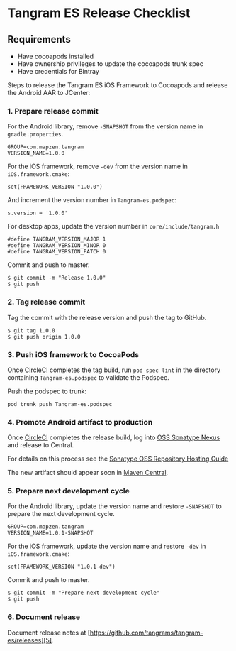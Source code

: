 # Tangram ES Release Checklist

## Requirements
- Have cocoapods installed
- Have ownership privileges to update the cocoapods trunk spec
- Have credentials for Bintray

Steps to release the Tangram ES iOS Framework to Cocoapods and release the Android AAR to JCenter:

### 1. Prepare release commit
For the Android library, remove `-SNAPSHOT` from the version name in `gradle.properties`.
```
GROUP=com.mapzen.tangram
VERSION_NAME=1.0.0
```

For the iOS framework, remove `-dev` from the version name in `iOS.framework.cmake`:
```
set(FRAMEWORK_VERSION "1.0.0")
```
And increment the version number in `Tangram-es.podspec`:
```
s.version = '1.0.0'
```

For desktop apps, update the version number in `core/include/tangram.h`
```
#define TANGRAM_VERSION_MAJOR 1
#define TANGRAM_VERSION_MINOR 0
#define TANGRAM_VERSION_PATCH 0
```

Commit and push to master.
```
$ git commit -m "Release 1.0.0"
$ git push
```

### 2. Tag release commit
Tag the commit with the release version and push the tag to GitHub.
```
$ git tag 1.0.0
$ git push origin 1.0.0
```

### 3. Push iOS framework to CocoaPods
Once [CircleCI][1] completes the tag build, run `pod spec lint` in the directory containing `Tangram-es.podspec` to validate the Podspec.

Push the podspec to trunk:
```
pod trunk push Tangram-es.podspec
```

### 4. Promote Android artifact to production
Once [CircleCI][1] completes the release build, log into [OSS Sonatype Nexus][2] and release to Central.

For details on this process see the [Sonatype OSS Repository Hosting Guide][3]

The new artifact should appear soon in [Maven Central][4].

### 5. Prepare next development cycle
For the Android library, update the version name and restore `-SNAPSHOT` to prepare the next development cycle.
```
GROUP=com.mapzen.tangram
VERSION_NAME=1.0.1-SNAPSHOT
```

For the iOS framework, update the version name and restore `-dev` in `iOS.framework.cmake`:
```
set(FRAMEWORK_VERSION "1.0.1-dev")
```

Commit and push to master.
```
$ git commit -m "Prepare next development cycle"
$ git push
```

### 6. Document release
Document release notes at [https://github.com/tangrams/tangram-es/releases][5].

[1]: https://app.circleci.com/pipelines/github/tangrams/tangram-es
[2]: https://oss.sonatype.org/
[3]: https://central.sonatype.org/pages/ossrh-guide.html
[4]: https://search.maven.org/artifact/com.mapzen.tangram/tangram
[5]: https://github.com/tangrams/tangram-es/releases
